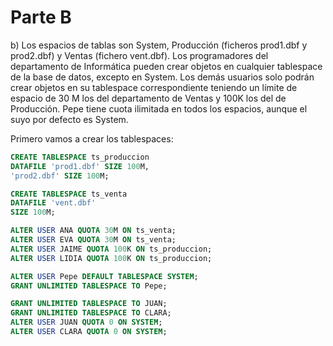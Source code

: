 # Parte B

b) Los espacios de tablas son System, Producción (ficheros prod1.dbf y prod2.dbf) y Ventas (fichero vent.dbf). 
Los programadores del departamento de Informática pueden crear objetos en cualquier tablespace de la base de datos, excepto en System.
Los demás usuarios solo podrán crear objetos en su tablespace correspondiente teniendo un límite de espacio de 30 M los del departamento de Ventas y 100K los del de Producción.
Pepe tiene cuota ilimitada en todos los espacios, aunque el suyo por defecto es System.

Primero vamos a crear los tablespaces:

```sql
CREATE TABLESPACE ts_produccion
DATAFILE 'prod1.dbf' SIZE 100M,
'prod2.dbf' SIZE 100M;

CREATE TABLESPACE ts_venta
DATAFILE 'vent.dbf'
SIZE 100M;
```

```sql
ALTER USER ANA QUOTA 30M ON ts_venta;
ALTER USER EVA QUOTA 30M ON ts_venta;
ALTER USER JAIME QUOTA 100K ON ts_produccion;
ALTER USER LIDIA QUOTA 100K ON ts_produccion;
```

```sql
ALTER USER Pepe DEFAULT TABLESPACE SYSTEM;
GRANT UNLIMITED TABLESPACE TO Pepe;
```

```sql
GRANT UNLIMITED TABLESPACE TO JUAN;
GRANT UNLIMITED TABLESPACE TO CLARA;
ALTER USER JUAN QUOTA 0 ON SYSTEM;
ALTER USER CLARA QUOTA 0 ON SYSTEM;
```
